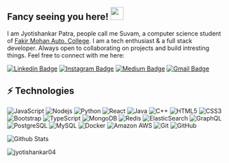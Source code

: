 ## Fancy seeing you here! <img src="https://raw.githubusercontent.com/aemmadi/aemmadi/master/wave.gif" width="30">

I am Jyotishankar Patra, people call me Suvam, a  computer science student of [Fakir Mohan Auto. College](https://fmcollege.nic.in/). I am a tech enthusiast & a full stack developer. Always open to collaborating on projects and build intresting things. Feel free to connect with me here:

[![Linkedin Badge](https://img.shields.io/badge/-jyotishankar-patra-blue?style=flat-square&logo=Linkedin&logoColor=white&link=https://www.linkedin.com/in/jyotishankar-patra/)](https://www.linkedin.com/in/jyotishankar-patra/)
[![Instagram Badge](https://img.shields.io/badge/-dev.suvam-purple?style=flat-square&logo=instagram&logoColor=white&link=https://instagram.com/dev.suvam/)](https://instagram.com/dev.suvam)
[![Medium Badge](https://img.shields.io/badge/-@devsuvam-03a57a?style=flat-square&labelColor=000000&logo=Medium&link=https://medium.com/@devsuvam/)](https://medium.com/@devsuvam)
[![Gmail Badge](https://img.shields.io/badge/-devsuvam@myyahoo.com-c14438?style=flat-square&logo=Gmail&logoColor=white&link=mailto:devsuvam@myyahoo.com)](mailto:devsuvam@myyahoo.com)

## ⚡ Technologies

![JavaScript](https://img.shields.io/badge/-JavaScript-black?style=flat-square&logo=javascript)
![Nodejs](https://img.shields.io/badge/-Nodejs-black?style=flat-square&logo=Node.js)
![Python](https://img.shields.io/badge/-Python-black?style=flat-square&logo=Python)
![React](https://img.shields.io/badge/-React-black?style=flat-square&logo=react)
![Java](https://img.shields.io/badge/-java-E34A86?style=flat-square&logo=java)
![C++](https://img.shields.io/badge/-C++-00599C?style=flat-square&logo=c)
![HTML5](https://img.shields.io/badge/-HTML5-E34F26?style=flat-square&logo=html5&logoColor=white)
![CSS3](https://img.shields.io/badge/-CSS3-1572B6?style=flat-square&logo=css3)
![Bootstrap](https://img.shields.io/badge/-Bootstrap-563D7C?style=flat-square&logo=bootstrap)
![TypeScript](https://img.shields.io/badge/-TypeScript-007ACC?style=flat-square&logo=typescript)
![MongoDB](https://img.shields.io/badge/-MongoDB-black?style=flat-square&logo=mongodb)
![Redis](https://img.shields.io/badge/-Redis-black?style=flat-square&logo=Redis)
![ElasticSearch](https://img.shields.io/badge/-ElasticSearch-005571?style=flat-square&logo=elasticsearch)
![GraphQL](https://img.shields.io/badge/-GraphQL-E10098?style=flat-square&logo=graphql)
![PostgreSQL](https://img.shields.io/badge/-PostgreSQL-336791?style=flat-square&logo=postgresql)
![MySQL](https://img.shields.io/badge/-MySQL-black?style=flat-square&logo=mysql)
![Docker](https://img.shields.io/badge/-Docker-black?style=flat-square&logo=docker)
![Amazon AWS](https://img.shields.io/badge/Amazon%20AWS-232F3E?style=flat-square&logo=amazon-aws)
![Git](https://img.shields.io/badge/-Git-black?style=flat-square&logo=git)
![GitHub](https://img.shields.io/badge/-GitHub-181717?style=flat-square&logo=github)


![Github Stats](https://github-readme-stats.vercel.app/api?username=jyotishankar04&count_private=true&show_icons=true&include_all_commits=true)

<p><img align="center" src="https://github-readme-streak-stats.herokuapp.com/?user=jyotishankar04&" alt="jyotishankar04" /></p>
